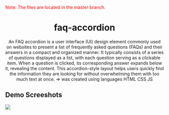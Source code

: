 <p style="color:red;">Note: The files are located in the master branch.</p>

<h1 align="center">faq-accordion</h1>
<p align="center">An FAQ accordion is a user interface (UI) design element commonly used on websites to present a list of frequently asked questions (FAQs) and their answers in a compact and organized manner. It typically consists of a series of questions displayed as a list, with each question serving as a clickable item. When a question is clicked, its corresponding answer expands below it, revealing the content. This accordion-style layout helps users quickly find the information they are looking for without overwhelming them with too much text at once. => was created using languages HTML CSS JS</p>

<h2>Demo Screeshots</h2>
<img src="https://github.com/the-artist-web/faq-accordion/assets/162612001/e2caef5d-a5ec-43dd-bbc8-ce8f00690443">

